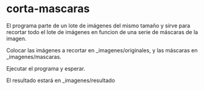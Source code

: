 # corta-mascaras

El programa parte de un lote de imágenes del mismo tamaño y sirve para recortar todo el lote de imágenes en funcion de una serie de máscaras de la imagen.

Colocar las imágenes a recortar en _imagenes/originales, y las máscaras en _imagenes/mascaras. 

Ejecutar el programa y esperar.

El resultado estará en _imagenes/resultado
